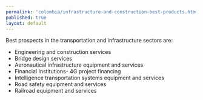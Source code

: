```yaml
--- 
permalink: 'colombia/infrastructure-and-construction-best-products.html' 
published: true 
layout: default
---
```

Best prospects in the transportation and infrastructure sectors are:

* Engineering and construction services
* Bridge design services
* Aeronautical infrastructure equipment and services
* Financial Institutions- 4G project financing
* Intelligence transportation systems equipment and services
* Road safety equipment and services
* Railroad equipment and services
